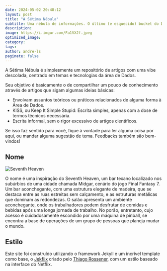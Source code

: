 ```yaml
---
date: 2024-05-02 20:48:12
layout: post
title: "A Sétima Nébula"
subtitle: Uma nébula de informações. O último (e esquecido) bucket do Data Lake. O Batch Load perdido no espaço. Um repositório de artigos sobre dados que talvez possam ajudar alguém a aprender alguma coisa em meio a tantas ferramentas e buzz words.
description:
image: https://i.imgur.com/Fa1VXJf.jpeg
optimized_image:
category:
tags:
author: andre-ls
paginate: false
---
```

A Sétima Nébula é simplesmente um repositório de artigos com uma vibe descolada, centrado em temas e tecnologias da área de Dados.

Seu objetivo é basicamente o de compartilhar um pouco de conhecimento através de artigos que sigam algumas ideias básicas:
- Envolvam assuntos teóricos ou práticos relacionados de alguma forma à Área de Dados.
- KISS, ou Keep It Simple Stupid: Escrita simples, apenas com a dose de termos técnicos necessária.
- Escrita informal, sem o rigor excessivo de artigos científicos.

Se isso faz sentido para você, fique à vontade para ler alguma coisa por aqui, ou mandar alguma sugestão de tema. Feedbacks também são bem-vindos!

## Nome
![Seventh Heaven](https://s3.eu-central-1.wasabisys.com/open3dlab-thumbs/projectfile/6_CbHLE9v_thumb.detail.png)

O nome é uma inspiração do Seventh Heaven, um bar texano localizado nos subúrbios de uma cidade chamada Midgar, cenário do jogo Final Fantasy 7. Um bar aconchegante, com uma estrutura elegante de madeira, que se destaca entre as ruas estreitas sem calçamento, e as estruturas metálicas que dominam as redondezas. O salão apresenta um ambiente aconchegante, onde os trabalhadores podem desfrutar de comidas e bebidas após uma longa jornada de trabalho. No porão, entretanto, cujo acesso é cuidadosamente escondido por uma máquina de pinball,  se encontra a base de operações de um grupo de pessoas que planeja mudar o mundo.

## Estilo
Este site foi construído utilizando o framework Jekyll e um incrível template como base, o [Jekflix](https://github.com/thiagorossener/jekflix-template) criado pelo [Thiago Rossener](https://github.com/thiagorossener), com um estilo baseado na interface do Netflix.
